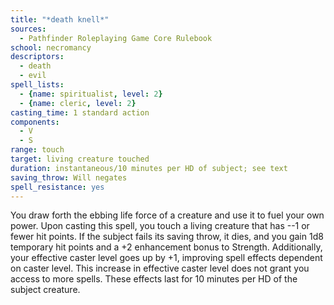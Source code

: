 ```yaml
---
title: "*death knell*"
sources:
  - Pathfinder Roleplaying Game Core Rulebook
school: necromancy
descriptors:
  - death
  - evil
spell_lists:
  - {name: spiritualist, level: 2}
  - {name: cleric, level: 2}
casting_time: 1 standard action
components:
  - V
  - S
range: touch
target: living creature touched
duration: instantaneous/10 minutes per HD of subject; see text
saving_throw: Will negates
spell_resistance: yes
---
```


You draw forth the ebbing life force of a creature and use it to fuel your own power. Upon casting this spell, you touch a living creature that has --1 or fewer hit points. If the subject fails its saving throw, it dies, and you gain 1d8 temporary hit points and a +2 enhancement bonus to Strength. Additionally, your effective caster level goes up by +1, improving spell effects dependent on caster level. This increase in effective caster level does not grant you access to more spells. These effects last for 10 minutes per HD of the subject creature.

